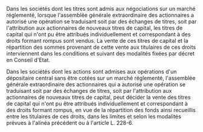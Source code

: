 Dans les sociétés dont les titres sont admis aux négociations sur un marché réglementé, lorsque l'assemblée générale extraordinaire des actionnaires a autorisé une opération se traduisant soit par des échanges de titres, soit par l'attribution aux actionnaires de nouveaux titres de capital, les titres de capital qui n'ont pu être attribués individuellement et correspondant à des droits formant rompus sont vendus. La vente de ces titres de capital et la répartition des sommes provenant de cette vente aux titulaires de ces droits interviennent dans les conditions et suivant des modalités fixées par décret en Conseil d'Etat.

Dans les sociétés dont les actions sont admises aux opérations d'un dépositaire central sans être cotées sur un marché réglementé, l'assemblée générale extraordinaire des actionnaires qui a autorisé une opération se traduisant soit par des échanges de titres, soit par l'attribution aux actionnaires de nouveaux titres de capital, peut décider la vente des titres de capital qui n'ont pu être attribués individuellement et correspondant à des droits formant rompus, en vue de la répartition des fonds ainsi recueillis entre les titulaires de ces droits, dans les limites et selon les modalités prévues à l'alinéa précédent ou à l'article L. 228-6.
